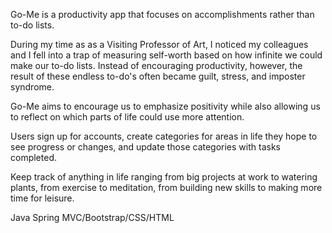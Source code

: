 Go-Me is a productivity app that focuses on accomplishments rather than to-do lists.  

During my time as as a Visiting Professor of Art, I noticed my colleagues and I fell into a trap of measuring
self-worth based on how infinite we could make our to-do lists.  Instead of encouraging productivity, however, 
the result of these endless to-do's often became guilt, stress, and imposter syndrome.  

Go-Me aims to encourage us to emphasize positivity while also allowing us to reflect on which parts of life could use more attention.

Users sign up for accounts, create categories for areas in life they hope to see progress or changes, 
and update those categories with tasks completed.

Keep track of anything in life ranging from big projects at work to watering plants, 
from exercise to meditation, from building new skills to making more time for leisure.

Java Spring MVC/Bootstrap/CSS/HTML
